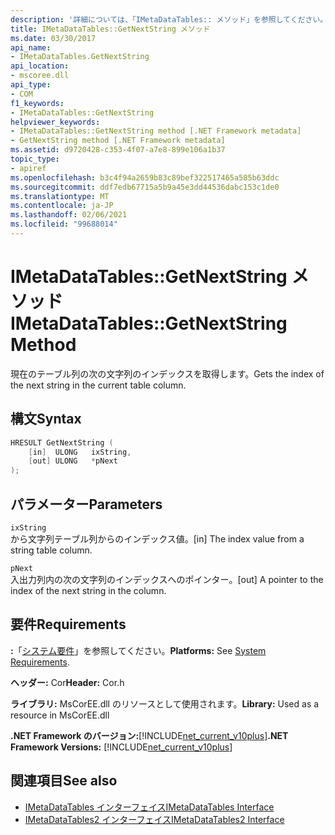 ```yaml
---
description: '詳細については、「IMetaDataTables:: メソッド」を参照してください。'
title: IMetaDataTables::GetNextString メソッド
ms.date: 03/30/2017
api_name:
- IMetaDataTables.GetNextString
api_location:
- mscoree.dll
api_type:
- COM
f1_keywords:
- IMetaDataTables::GetNextString
helpviewer_keywords:
- IMetaDataTables::GetNextString method [.NET Framework metadata]
- GetNextString method [.NET Framework metadata]
ms.assetid: d9720428-c353-4f07-a7e8-899e106a1b37
topic_type:
- apiref
ms.openlocfilehash: b3c4f94a2659b83c89bef322517465a585b63ddc
ms.sourcegitcommit: ddf7edb67715a5b9a45e3dd44536dabc153c1de0
ms.translationtype: MT
ms.contentlocale: ja-JP
ms.lasthandoff: 02/06/2021
ms.locfileid: "99688014"
---
```

# <a name="imetadatatablesgetnextstring-method"></a><span data-ttu-id="f3240-103">IMetaDataTables::GetNextString メソッド</span><span class="sxs-lookup"><span data-stu-id="f3240-103">IMetaDataTables::GetNextString Method</span></span>

<span data-ttu-id="f3240-104">現在のテーブル列の次の文字列のインデックスを取得します。</span><span class="sxs-lookup"><span data-stu-id="f3240-104">Gets the index of the next string in the current table column.</span></span>  
  
## <a name="syntax"></a><span data-ttu-id="f3240-105">構文</span><span class="sxs-lookup"><span data-stu-id="f3240-105">Syntax</span></span>  
  
```cpp  
HRESULT GetNextString (
    [in]  ULONG   ixString,  
    [out] ULONG   *pNext  
);  
```  
  
## <a name="parameters"></a><span data-ttu-id="f3240-106">パラメーター</span><span class="sxs-lookup"><span data-stu-id="f3240-106">Parameters</span></span>  

 `ixString`  
 <span data-ttu-id="f3240-107">から文字列テーブル列からのインデックス値。</span><span class="sxs-lookup"><span data-stu-id="f3240-107">[in] The index value from a string table column.</span></span>  
  
 `pNext`  
 <span data-ttu-id="f3240-108">入出力列内の次の文字列のインデックスへのポインター。</span><span class="sxs-lookup"><span data-stu-id="f3240-108">[out] A pointer to the index of the next string in the column.</span></span>  
  
## <a name="requirements"></a><span data-ttu-id="f3240-109">要件</span><span class="sxs-lookup"><span data-stu-id="f3240-109">Requirements</span></span>  

 <span data-ttu-id="f3240-110">**:**「[システム要件](../../get-started/system-requirements.md)」を参照してください。</span><span class="sxs-lookup"><span data-stu-id="f3240-110">**Platforms:** See [System Requirements](../../get-started/system-requirements.md).</span></span>  
  
 <span data-ttu-id="f3240-111">**ヘッダー:** Cor</span><span class="sxs-lookup"><span data-stu-id="f3240-111">**Header:** Cor.h</span></span>  
  
 <span data-ttu-id="f3240-112">**ライブラリ:** MsCorEE.dll のリソースとして使用されます。</span><span class="sxs-lookup"><span data-stu-id="f3240-112">**Library:** Used as a resource in MsCorEE.dll</span></span>  
  
 <span data-ttu-id="f3240-113">**.NET Framework のバージョン:**[!INCLUDE[net_current_v10plus](../../../../includes/net-current-v10plus-md.md)]</span><span class="sxs-lookup"><span data-stu-id="f3240-113">**.NET Framework Versions:** [!INCLUDE[net_current_v10plus](../../../../includes/net-current-v10plus-md.md)]</span></span>  
  
## <a name="see-also"></a><span data-ttu-id="f3240-114">関連項目</span><span class="sxs-lookup"><span data-stu-id="f3240-114">See also</span></span>

- [<span data-ttu-id="f3240-115">IMetaDataTables インターフェイス</span><span class="sxs-lookup"><span data-stu-id="f3240-115">IMetaDataTables Interface</span></span>](imetadatatables-interface.md)
- [<span data-ttu-id="f3240-116">IMetaDataTables2 インターフェイス</span><span class="sxs-lookup"><span data-stu-id="f3240-116">IMetaDataTables2 Interface</span></span>](imetadatatables2-interface.md)

